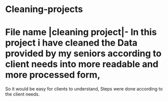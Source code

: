 # Cleaning-projects
# File name |cleaning project|- In this project i have cleaned the Data provided by my seniors according to client needs into more readable and more processed form,
  So it would be easy for clients to understand, Steps were done according to the client needs.
  
 
